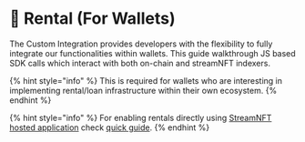 # 🔐 Rental (For Wallets)

The Custom Integration provides developers with the flexibility to fully integrate our functionalities within wallets. This guide walkthrough JS based SDK calls which interact with both on-chain and streamNFT indexers.&#x20;

{% hint style="info" %}
This is required for wallets who are interesting in implementing rental/loan infrastructure within their own ecosystem.
{% endhint %}

{% hint style="info" %}
For enabling rentals directly using [StreamNFT hosted application](https://rent.streamnft.tech/) check [quick guide](broken-reference).
{% endhint %}
